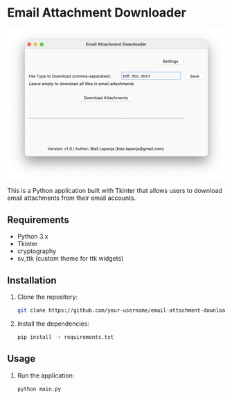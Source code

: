 # Email Attachment Downloader

![Screenshoot](https://raw.githubusercontent.com/BlazL/mail-attachment-downloader/main/screenshoot.png)

This is a Python application built with Tkinter that allows users to download email attachments from their email accounts.

## Requirements

- Python 3.x
- Tkinter
- cryptography
- sv_ttk (custom theme for ttk widgets)

## Installation

1. Clone the repository:

    ```bash
    git clone https://github.com/your-username/email-attachment-downloader.git
    ```

2. Install the dependencies:

    ```bash
    pip install -r requirements.txt
    ```

## Usage

1. Run the application:

    ```bash
    python main.py
    ```
